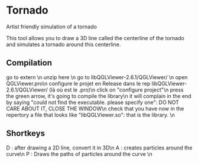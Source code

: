 # Tornado

Artist friendly simulation of a tornado 

This tool allows you to draw a 3D line called the centerline of the tornado and simulates a tornado around this centerline. 

## Compilation

go to extern \n
unzip here \n
go to libQGLViewer-2.6.1/QGLViewer/ \n
open QGLViewer.pro\n
configure le projet en Release dans le rep libQGLViewer-2.6.1/QGLViewer/ (là où est le .pro)\n
click on "configure project"\n
press the green arrow, it's going to compile the library\n
it will complain in the end by saying "could not find the executable. please specify one": DO NOT CARE ABOUT IT, CLOSE THE WINDOW\n
check that you have now in the repertory a file that looks like "libQGLViewer.so": that is the library.
\n
## Shortkeys 

D : after drawing a 2D line, convert it in 3D\n
A : creates particles around the curve\n
P : Draws the paths of particles around the curve \n
